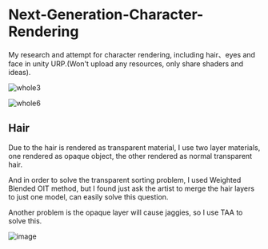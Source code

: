 # Next-Generation-Character-Rendering
My research and attempt for character rendering, including hair、eyes and face in unity URP.(Won't upload any resources, only share shaders and ideas).


![whole3](https://user-images.githubusercontent.com/56297955/182903868-248bd75a-d7c6-42a0-bbcb-e8799643430e.png)


![whole6](https://user-images.githubusercontent.com/56297955/182903927-4787ba16-0b19-40e7-bdbe-70577f260d9d.png)


## Hair

Due to the hair is rendered as transparent material, I use two layer materials, one rendered as opaque object, the other rendered as normal transparent hair.

And in order to solve the transparent sorting problem, I used Weighted Blended OIT method, but I found just ask the artist to merge the hair layers to just one model, can easily solve this question.

Another problem is the opaque layer will cause jaggies, so I use TAA to solve this.

![image](https://user-images.githubusercontent.com/56297955/182907859-33179eab-d932-4e63-9631-d6767e93b2c1.png)
